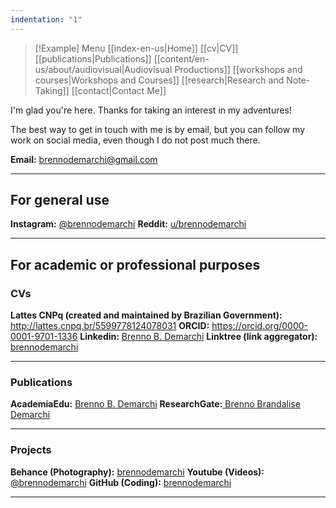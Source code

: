 ```yaml
---
indentation: "1"
---
```

> [!Example] Menu
> [[index-en-us|Home]]   [[cv|CV]]    [[publications|Publications]]   [[content/en-us/about/audiovisual|Audiovisual Productions]]    [[workshops and courses|Workshops and Courses]] 
> [[research|Research and Note-Taking]] [[contact|Contact Me]]

I'm glad you're here. Thanks for taking an interest in my adventures! 

The best way to get in touch with me is by email, but you can follow my work on social media, even though I do not post much there.

**Email:** brennodemarchi@gmail.com

---
## For general use

**Instagram:** [@brennodemarchi](https://www.instagram.com/brennodemarchi/)
**Reddit:** [u/brennodemarchi](https://www.reddit.com/user/brennodemarchi/)

---
## For academic or professional purposes

### CVs 

**Lattes CNPq (created and maintained by Brazilian Government):** http://lattes.cnpq.br/5599778124078031
**ORCID:** https://orcid.org/0000-0001-9701-1336
**Linkedin:** [Brenno B. Demarchi](https://www.linkedin.com/in/brennodemarchi/)
**Linktree (link aggregator):** [brennodemarchi](https://linktr.ee/brennodemarchi)

---
### Publications

**AcademiaEdu:** [Brenno B. Demarchi](https://ufsc.academia.edu/BrennoDemarchi)
**ResearchGate:**[ Brenno Brandalise Demarchi](https://www.researchgate.net/profile/Brenno-Brandalise-Demarchi)

---
### Projects

**Behance (Photography):** [brennodemarchi](https://www.behance.net/brennodemarchi)
**Youtube (Videos):** [@brennodemarchi](https://www.youtube.com/@brennodemarchi)
**GitHub (Coding):** [brennodemarchi](https://github.com/brennodemarchi)

---
